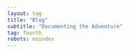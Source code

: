 ```yaml
---
layout: tag
title: "Blog"
subtitle: "Documenting the Adventure"
tag: fourth
robots: noindex
---
```

